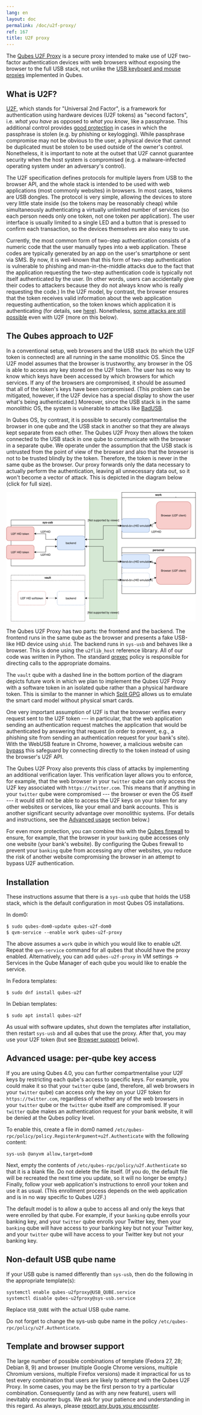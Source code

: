 ```yaml
---
lang: en
layout: doc
permalink: /doc/u2f-proxy/
ref: 167
title: U2F proxy
---
```


The [Qubes U2F Proxy](https://github.com/QubesOS/qubes-app-u2f) is a secure proxy intended to make use of U2F two-factor authentication devices with web browsers without exposing the browser to the full USB stack, not unlike the [USB keyboard and mouse proxies](/doc/usb/) implemented in Qubes.

## What is U2F?

[U2F](https://en.wikipedia.org/wiki/U2F), which stands for "Universal 2nd Factor", is a framework for authentication using hardware devices (U2F tokens) as "second factors", i.e. *what you have* as opposed to *what you know*, like a passphrase.
This additional control provides [good protection](https://krebsonsecurity.com/2018/07/google-security-keys-neutralized-employee-phishing/) in cases in which the passphrase is stolen (e.g. by phishing or keylogging).
While passphrase compromise may not be obvious to the user, a physical device that cannot be duplicated must be stolen to be used outside of the owner's control.
Nonetheless, it is important to note at the outset that U2F cannot guarantee security when the host system is compromised (e.g. a malware-infected operating system under an adversary's control).

The U2F specification defines protocols for multiple layers from USB to the browser API, and the whole stack is intended to be used with web applications (most commonly websites) in browsers.
In most cases, tokens are USB dongles.
The protocol is very simple, allowing the devices to store very little state inside (so the tokens may be reasonably cheap) while simultaneously authenticating a virtually unlimited number of services (so each person needs only one token, not one token per application).
The user interface is usually limited to a single LED and a button that is pressed to confirm each transaction, so the devices themselves are also easy to use.

Currently, the most common form of two-step authentication consists of a numeric code that the user manually types into a web application.
These codes are typically generated by an app on the user's smartphone or sent via SMS.
By now, it is well-known that this form of two-step authentication is vulnerable to phishing and man-in-the-middle attacks due to the fact that the application requesting the two-step authentication code is typically not itself authenticated by the user.
(In other words, users can accidentally give their codes to attackers because they do not always know who is really requesting the code.) In the U2F model, by contrast, the browser ensures that the token receives valid information about the web application requesting authentication, so the token knows which application it is authenticating (for details, see [here](https://fidoalliance.org/specs/fido-u2f-v1.2-ps-20170411/fido-u2f-overview-v1.2-ps-20170411.html#site-specific-public-private-key-pairs)).
Nonetheless, [some attacks are still possible](https://www.wired.com/story/chrome-yubikey-phishing-webusb/) even with U2F (more on this below).

## The Qubes approach to U2F

In a conventional setup, web browsers and the USB stack (to which the U2F token is connected) are all running in the same monolithic OS.
Since the U2F model assumes that the browser is trustworthy, any browser in the OS is able to access any key stored on the U2F token.
The user has no way to know which keys have been accessed by which browsers for which services.
If any of the browsers are compromised, it should be assumed that all of the token's keys have been compromised.
(This problem can be mitigated, however, if the U2F device has a special display to show the user what's being authenticated.) Moreover, since the USB stack is in the same monolithic OS, the system is vulnerable to attacks like [BadUSB](https://www.blackhat.com/us-14/briefings.html#badusb-on-accessories-that-turn-evil).

In Qubes OS, by contrast, it is possible to securely compartmentalise the browser in one qube and the USB stack in another so that they are always kept separate from each other.
The Qubes U2F Proxy then allows the token connected to the USB stack in one qube to communicate with the browser in a separate qube.
We operate under the assumption that the USB stack is untrusted from the point of view of the browser and also that the browser is not to be trusted blindly by the token.
Therefore, the token is never in the same qube as the browser.
Our proxy forwards only the data necessary to actually perform the authentication, leaving all unnecessary data out, so it won't become a vector of attack.
This is depicted in the diagram below (click for full size).

[![Qubes U2F Proxy diagram](/attachment/doc/u2f.svg)](/attachment/doc/u2f.svg)

The Qubes U2F Proxy has two parts: the frontend and the backend.
The frontend runs in the same qube as the browser and presents a fake USB-like HID device using `uhid`.
The backend runs in `sys-usb` and behaves like a browser.
This is done using the `u2flib_host` reference library.
All of our code was written in Python.
The standard [qrexec](/doc/qrexec3/) policy is responsible for directing calls to the appropriate domains.

The `vault` qube with a dashed line in the bottom portion of the diagram depicts future work in which we plan to implement the Qubes U2F Proxy with a software token in an isolated qube rather than a physical hardware token.
This is similar to the manner in which [Split GPG](/doc/split-gpg/) allows us to emulate the smart card model without physical smart cards.

One very important assumption of U2F is that the browser verifies every request sent to the U2F token --- in particular, that the web application sending an authentication request matches the application that would be authenticated by answering that request (in order to prevent, e.g., a phishing site from sending an authentication request for your bank's site).
With the WebUSB feature in Chrome, however, a malicious website can [bypass](https://www.wired.com/story/chrome-yubikey-phishing-webusb/) this safeguard by connecting directly to the token instead of using the browser's U2F API.

The Qubes U2F Proxy also prevents this class of attacks by implementing an additional verification layer.
This verification layer allows you to enforce, for example, that the web browser in your `twitter` qube can only access the U2F key associated with `https://twitter.com`.
This means that if anything in your `twitter` qube were compromised --- the browser or even the OS itself --- it would still not be able to access the U2F keys on your token for any other websites or services, like your email and bank accounts.
This is another significant security advantage over monolithic systems.
(For details and instructions, see the [Advanced usage](#advanced-usage-per-qube-key-access) section below.)

For even more protection, you can combine this with the [Qubes firewall](/doc/firewall/) to ensure, for example, that the browser in your `banking` qube accesses only one website (your bank's website).
By configuring the Qubes firewall to prevent your `banking` qube from accessing any other websites, you reduce the risk of another website compromising the browser in an attempt to bypass U2F authentication.

## Installation

These instructions assume that there is a `sys-usb` qube that holds the USB stack, which is the default configuration in most Qubes OS installations.

In dom0:

```
$ sudo qubes-dom0-update qubes-u2f-dom0
$ qvm-service --enable work qubes-u2f-proxy
```

The above assumes a `work` qube in which you would like to enable u2f. Repeat the `qvm-service` command for all qubes that should have the proxy enabled.  Alternatively, you can add `qubes-u2f-proxy` in VM settings -> Services in the Qube Manager of each qube you would like to enable the service.

In Fedora templates:

```
$ sudo dnf install qubes-u2f
```

In Debian templates:

```
$ sudo apt install qubes-u2f
```

As usual with software updates, shut down the templates after installation, then restart `sys-usb` and all qubes that use the proxy.
After that, you may use your U2F token (but see [Browser support](#template-and-browser-support) below).

## Advanced usage: per-qube key access

If you are using Qubes 4.0, you can further compartmentalise your U2F keys by restricting each qube's access to specific keys.
For example, you could make it so that your `twitter` qube (and, therefore, all web browsers in your `twitter` qube) can access only the key on your U2F token for `https://twitter.com`, regardless of whether any of the web browsers in your `twitter` qube or the `twitter` qube itself are compromised.
If your `twitter` qube makes an authentication request for your bank website, it will be denied at the Qubes policy level.

To enable this, create a file in dom0 named `/etc/qubes-rpc/policy/policy.RegisterArgument+u2f.Authenticate` with the following content:

```
sys-usb @anyvm allow,target=dom0
```

Next, empty the contents of `/etc/qubes-rpc/policy/u2f.Authenticate` so that it is a blank file.
Do not delete the file itself.
(If you do, the default file will be recreated the next time you update, so it will no longer be empty.) Finally, follow your web application's instructions to enroll your token and use it as usual.
(This enrollment process depends on the web application and is in no way specific to Qubes U2F.)

The default model is to allow a qube to access all and only the keys that were enrolled by that qube.
For example, if your `banking` qube enrolls your banking key, and your `twitter` qube enrolls your Twitter key, then your `banking` qube will have access to your banking key but not your Twitter key, and your `twitter` qube will have access to your Twitter key but not your banking key.

## Non-default USB qube name

If your USB qube is named differently than `sys-usb`, then do the following in the appropriate template(s):

```
systemctl enable qubes-u2fproxy@USB_QUBE.service
systemctl disable qubes-u2fproxy@sys-usb.service
```

Replace `USB_QUBE` with the actual USB qube name.

Do not forget to change the sys-usb qube name in the policy `/etc/qubes-rpc/policy/u2f.Authenticate`.

## Template and browser support

The large number of possible combinations of template (Fedora 27, 28; Debian 8, 9) and browser (multiple Google Chrome versions, multiple Chromium versions, multiple Firefox versions) made it impractical for us to test every combination that users are likely to attempt with the Qubes U2F Proxy.
In some cases, you may be the first person to try a particular combination.
Consequently (and as with any new feature), users will inevitably encounter bugs.
We ask for your patience and understanding in this regard.
As always, please [report any bugs you encounter](/doc/issue-tracking/).
